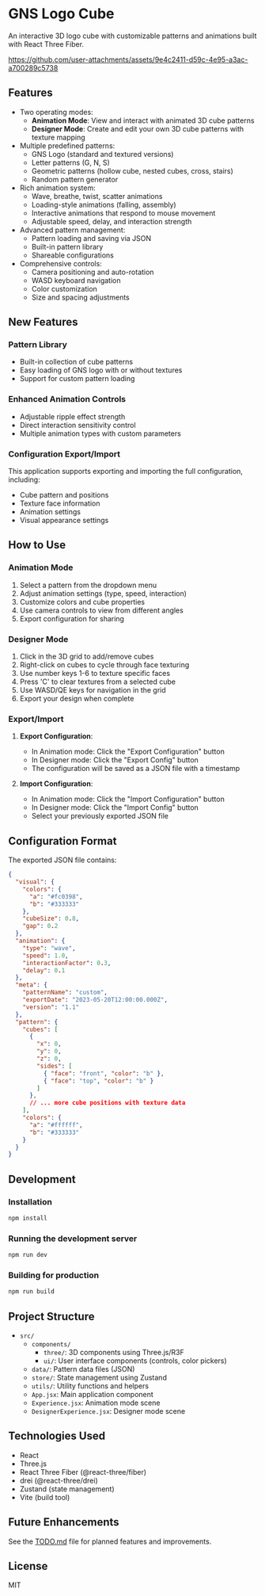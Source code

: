 # GNS Logo Cube

An interactive 3D logo cube with customizable patterns and animations built with React Three Fiber.

https://github.com/user-attachments/assets/9e4c2411-d59c-4e95-a3ac-a700289c5738

## Features

- Two operating modes:
  - **Animation Mode**: View and interact with animated 3D cube patterns
  - **Designer Mode**: Create and edit your own 3D cube patterns with texture mapping
- Multiple predefined patterns:
  - GNS Logo (standard and textured versions)
  - Letter patterns (G, N, S)
  - Geometric patterns (hollow cube, nested cubes, cross, stairs)
  - Random pattern generator
- Rich animation system:
  - Wave, breathe, twist, scatter animations
  - Loading-style animations (falling, assembly)
  - Interactive animations that respond to mouse movement
  - Adjustable speed, delay, and interaction strength
- Advanced pattern management:
  - Pattern loading and saving via JSON
  - Built-in pattern library
  - Shareable configurations
- Comprehensive controls:
  - Camera positioning and auto-rotation
  - WASD keyboard navigation
  - Color customization
  - Size and spacing adjustments

## New Features

### Pattern Library
- Built-in collection of cube patterns
- Easy loading of GNS logo with or without textures
- Support for custom pattern loading

### Enhanced Animation Controls
- Adjustable ripple effect strength
- Direct interaction sensitivity control
- Multiple animation types with custom parameters

### Configuration Export/Import
This application supports exporting and importing the full configuration, including:
- Cube pattern and positions
- Texture face information
- Animation settings
- Visual appearance settings

## How to Use

### Animation Mode
1. Select a pattern from the dropdown menu
2. Adjust animation settings (type, speed, interaction)
3. Customize colors and cube properties
4. Use camera controls to view from different angles
5. Export configuration for sharing

### Designer Mode
1. Click in the 3D grid to add/remove cubes
2. Right-click on cubes to cycle through face texturing
3. Use number keys 1-6 to texture specific faces
4. Press 'C' to clear textures from a selected cube
5. Use WASD/QE keys for navigation in the grid
6. Export your design when complete

### Export/Import

1. **Export Configuration**:
   - In Animation mode: Click the "Export Configuration" button
   - In Designer mode: Click the "Export Config" button
   - The configuration will be saved as a JSON file with a timestamp

2. **Import Configuration**:
   - In Animation mode: Click the "Import Configuration" button
   - In Designer mode: Click the "Import Config" button
   - Select your previously exported JSON file

## Configuration Format

The exported JSON file contains:

```json
{
  "visual": {
    "colors": {
      "a": "#fc0398",
      "b": "#333333"
    },
    "cubeSize": 0.8,
    "gap": 0.2
  },
  "animation": {
    "type": "wave",
    "speed": 1.0,
    "interactionFactor": 0.3,
    "delay": 0.1
  },
  "meta": {
    "patternName": "custom",
    "exportDate": "2023-05-20T12:00:00.000Z",
    "version": "1.1"
  },
  "pattern": {
    "cubes": [
      { 
        "x": 0, 
        "y": 0, 
        "z": 0,
        "sides": [
          { "face": "front", "color": "b" },
          { "face": "top", "color": "b" }
        ]
      },
      // ... more cube positions with texture data
    ],
    "colors": {
      "a": "#ffffff",
      "b": "#333333"
    }
  }
}
```

## Development

### Installation

```bash
npm install
```

### Running the development server

```bash
npm run dev
```

### Building for production

```bash
npm run build
```

## Project Structure

- `src/`
  - `components/`
    - `three/`: 3D components using Three.js/R3F
    - `ui/`: User interface components (controls, color pickers)
  - `data/`: Pattern data files (JSON)
  - `store/`: State management using Zustand
  - `utils/`: Utility functions and helpers
  - `App.jsx`: Main application component
  - `Experience.jsx`: Animation mode scene
  - `DesignerExperience.jsx`: Designer mode scene

## Technologies Used

- React
- Three.js
- React Three Fiber (@react-three/fiber)
- drei (@react-three/drei)
- Zustand (state management)
- Vite (build tool)

## Future Enhancements

See the [TODO.md](./TODO.md) file for planned features and improvements.

## License

MIT
